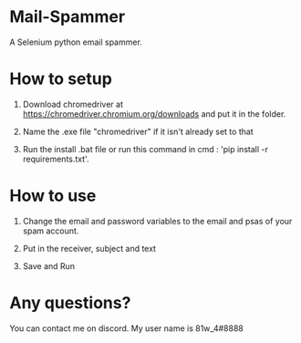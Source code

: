 # Mail-Spammer
A Selenium python email spammer.
# How to setup
1. Download chromedriver at https://chromedriver.chromium.org/downloads and put it in the folder.
 
2. Name the .exe file "chromedriver" if it isn't already set to that

3. Run the install .bat file or run this command in cmd : 'pip install -r requirements.txt'.

# How to use

1. Change the email and password variables to the email and psas of your spam account.

2. Put in the receiver, subject and text

3. Save and Run

# Any questions?
You can contact me on discord. My user name is 81w_4#8888

 

